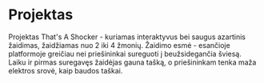 # Projektas
Projektas
That's A Shocker - kuriamas interaktyvus bei saugus azartinis žaidimas, žaidžiamas nuo 2 iki 4 žmonių. Žaidimo esmė - esančioje platformoje greičiau nei priešininkai sureguoti į beužsidegančia šviesą. Laiku ir pirmas suregavęs žaidėjas gauna tašką, o priešininkam tenka maža elektros srovė, kaip baudos taškai.
